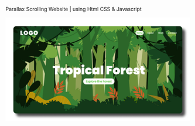 Parallax Scrolling Website | using Html CSS & Javascript

<img heigth="500em" src="https://github.com/MatheusGomesNeto/Forest-Parallax/blob/main/Group%203%20(1).jpg" alt="image">
